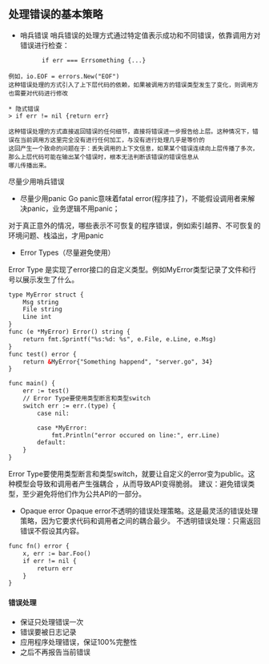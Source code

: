 ## 处理错误的基本策略
* 哨兵错误
    哨兵错误的处理方式通过特定值表示成功和不同错误，依靠调用方对错误进行检查：
  ```html
        if err === Errsomething {...}
```
例如，io.EOF = errors.New("EOF")
这种错误处理的方式引入了上下层代码的依赖，如果被调用方的错误类型发生了变化，则调用方也需要对代码进行修改

* 隐式错误
> if err != nil {return err}

这种错误处理的方式直接返回错误的任何细节，直接将错误进一步报告给上层。这种情况下，错误在当前调用方这里完全没有进行任何加工，与没有进行处理几乎是等价的
这回产生一个致命的问题在于：丢失调用的上下文信息，如果某个错误连续向上层传播了多次，那么上层代码可能在输出某个错误时，根本无法判断该错误的错误信息从
哪儿传播出来。
```

尽量少用哨兵错误

* 尽量少用panic
    Go panic意味着fatal error(程序挂了)，不能假设调用者来解决panic，业务逻辑不用panic；
  
对于真正意外的情况，哪些表示不可恢复的程序错误，例如索引越界、不可恢复的环境问题、栈溢出，才用panic


* Error Types（尽量避免使用）

Error Type 是实现了error接口的自定义类型。例如MyError类型记录了文件和行号以展示发生了什么。

```html
type MyError struct {
    Msg string
    File string
    Line int
}
func (e *MyError) Error() string {
    return fmt.Sprintf("%s:%d: %s", e.File, e.Line, e.Msg)
}
func test() error {
    return &MyError{"Something happend", "server.go", 34}
}

func main() {
    err := test()
    // Error Type要使用类型断言和类型switch
    switch err := err.(type) {
        case nil:

        case *MyError:
            fmt.Println("error occured on line:", err.Line)
        default:
    }
}
```
Error Type要使用类型断言和类型switch，就要让自定义的error变为public。这种模型会导致和调用者产生强耦合
，从而导致API变得脆弱。
建议：避免错误类型，至少避免将他们作为公共API的一部分。

* Opaque error
Opaque error不透明的错误处理策略。这是最灵活的错误处理策略，因为它要求代码和调用者之间的耦合最少。
  不透明错误处理：只需返回错误不假设其内容。
  
```html
func fn() error {
    x, err := bar.Foo()
    if err != nil {
        return err
    }
}
```

#### 错误处理
* 保证只处理错误一次
* 错误要被日志记录
* 应用程序处理错误，保证100%完整性
* 之后不再报告当前错误